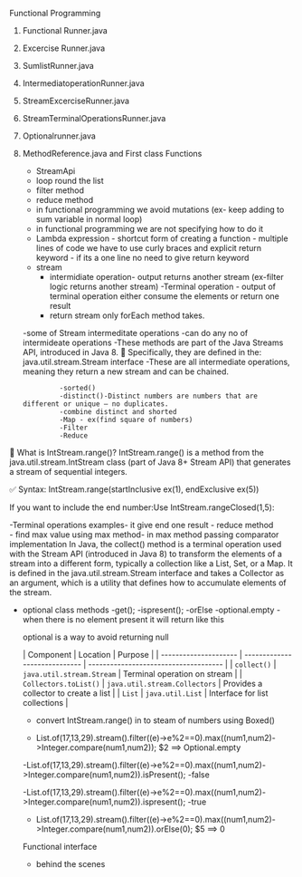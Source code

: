 Functional Programming 
1) Functional Runner.java
2) Excercise Runner.java
3) SumlistRunner.java
4) IntermediatoperationRunner.java
5) StreamExcerciseRunner.java
6) StreamTerminalOperationsRunner.java
7) Optionalrunner.java
8) MethodReference.java and First class Functions

	- StreamApi
	- loop round the list
	- filter method
	- reduce method
	- in functional programming we avoid mutations (ex- keep adding to sum variable in normal loop)
	- in functional programming we are not specifying how to do it
	- Lambda expression - shortcut form of creating a function
					- multiple lines of code we have to use curly braces and explicit return keyword
					- if its a one line no need to give return keyword
	- stream
		- intermidiate operation- output returns another stream (ex-filter logic returns another stream)
		-Terminal operation - output of terminal operation either consume the elements or return one result
		- return stream only forEach method takes.
		
	-some of Stream intermeditate operations
		-can do any no of intermideate operations
		-These methods are part of the Java Streams API, introduced in Java 8.
🔹 		 Specifically, they are defined in the:
         java.util.stream.Stream interface
         -These are all intermediate operations, meaning they return a new stream and can be chained.
         
				-sorted()
				-distinct()-Distinct numbers are numbers that are different or unique — no duplicates.
				-combine distinct and shorted
				-Map - ex(find square of numbers)
				-Filter 
				-Reduce
				
				
🔷 What is IntStream.range()?
IntStream.range() is a method from the java.util.stream.IntStream class (part of Java 8+ Stream API) that generates a stream of sequential integers.


✅ Syntax:
IntStream.range(startInclusive ex(1), endExclusive ex(5))	

 If you want to include the end number:Use IntStream.rangeClosed(1,5):
 
 
 -Terminal operations examples- it give end one result
 	- reduce method		
 	- find max value using max method- in max method passing comparator implementation
 	In Java, the collect() method is a terminal operation used with the Stream API (introduced in Java 8) to transform the elements of a stream into a different form, typically a collection like a List, Set, or a Map.
It is defined in the java.util.stream.Stream interface and takes a Collector as an argument, which is a utility that defines how to accumulate elements of the stream.
 	
 	
 
- optional class methods 
	-get();
	-ispresent();
	-orElse
	-optional.empty - when there is no element present it will return like this 
	
	optional is a way to avoid returning null
		
 	
 	
 	
 	| Component             | Location                      | Purpose                               |
| --------------------- | ----------------------------- | ------------------------------------- |
| `collect()`           | `java.util.stream.Stream`     | Terminal operation on stream          |
| `Collectors.toList()` | `java.util.stream.Collectors` | Provides a collector to create a list |
| `List`                | `java.util.List`              | Interface for list collections        |
 	
 	
 	- convert IntStream.range() in to steam of numbers using Boxed()
 	
 	- List.of(17,13,29).stream().filter((e)->e%2==0).max((num1,num2)->Integer.compare(num1,num2));
$2 ==> Optional.empty
 	
 	
 	-List.of(17,13,29).stream().filter((e)->e%2==0).max((num1,num2)->Integer.compare(num1,num2)).isPresent();
 		-false
 		
 		
 	-List.of(17,13,29).stream().filter((e)->e%2==0).max((num1,num2)->Integer.compare(num1,num2)).ispresent();
 		-true
 		
 	- List.of(17,13,29).stream().filter((e)->e%2==0).max((num1,num2)->Integer.compare(num1,num2)).orElse(0);
$5 ==> 0
 		
 		
 		
 		
 		
 	Functional interface
 	- behind the scenes 
				
